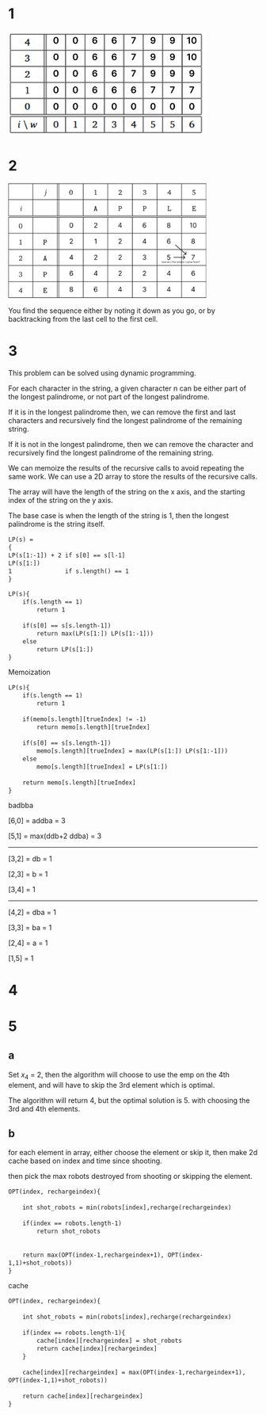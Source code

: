 # 1

<img src="image.png" alt="drawing" width="400"/>

# 2

<img src="image-1.png" alt="drawing" width="400"/>

You find the sequence either by noting it down as you go, or by backtracking from the last cell to the first cell.

# 3

This problem can be solved using dynamic programming.

For each character in the string, a given character n can be either part of the longest palindrome, or not part of the longest palindrome.

If it is in the longest palindrome then, we can remove the first and last characters and recursively find the longest palindrome of the remaining string.

If it is not in the longest palindrome, then we can remove the character and recursively find the longest palindrome of the remaining string.

We can memoize the results of the recursive calls to avoid repeating the same work. We can use a 2D array to store the results of the recursive calls.

The array will have the length of the string on the x axis, and the starting index of the string on the y axis.

The base case is when the length of the string is 1, then the longest palindrome is the string itself.


```
LP(s) = 
{
LP(s[1:-1]) + 2 if s[0] == s[l-1]
LP(s[1:])
1               if s.length() == 1
}
```

```
LP(s){
    if(s.length == 1)
        return 1

    if(s[0] == s[s.length-1])
        return max(LP(s[1:]) LP(s[1:-1]))
    else 
        return LP(s[1:])
}
```
Memoization
```
LP(s){
    if(s.length == 1)
        return 1

    if(memo[s.length][trueIndex] != -1)
        return memo[s.length][trueIndex]

    if(s[0] == s[s.length-1])
        memo[s.length][trueIndex] = max(LP(s[1:]) LP(s[1:-1]))
    else 
        memo[s.length][trueIndex] = LP(s[1:])

    return memo[s.length][trueIndex]
}
```

badbba

[6,0] = addba = 3

[5,1] = max(ddb+2 ddba) = 3

---

[3,2] = db = 1

[2,3] = b = 1

[3,4] = 1

-----

[4,2] = dba = 1

[3,3] = ba = 1

[2,4] = a = 1

[1,5] = 1



# 4

# 5

## a

Set $x_4$ = 2, then the algorithm will choose to use the emp on the 4th element, and will have to skip the 3rd element which is optimal.

The algorithm will return 4, but the optimal solution is 5. with choosing the 3rd and 4th elements.

## b

for each element in array, either choose the element or skip it, then make 2d cache based on index and time since shooting.

then pick the max robots destroyed from shooting or skipping the element.

```
OPT(index, rechargeindex){

    int shot_robots = min(robots[index],recharge(rechargeindex)

    if(index == robots.length-1)
        return shot_robots
    

    return max(OPT(index-1,rechargeindex+1), OPT(index-1,1)+shot_robots))
}
```
cache
```
OPT(index, rechargeindex){
    
    int shot_robots = min(robots[index],recharge(rechargeindex)

    if(index == robots.length-1){
        cache[index][rechargeindex] = shot_robots
        return cache[index][rechargeindex]
    }
    
    cache[index][rechargeindex] = max(OPT(index-1,rechargeindex+1), OPT(index-1,1)+shot_robots))

    return cache[index][rechargeindex]
}
```



